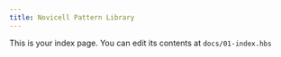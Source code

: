 ```yaml
---
title: Novicell Pattern Library
---
```


This is your index page. You can edit its contents at `docs/01-index.hbs`
